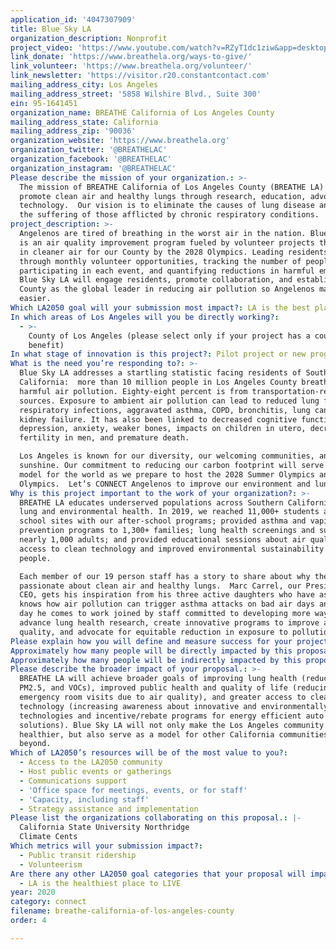 ```yaml
---
application_id: '4047307909'
title: Blue Sky LA
organization_description: Nonprofit
project_video: 'https://www.youtube.com/watch?v=RZyT1dc1ziw&app=desktop'
link_donate: 'https://www.breathela.org/ways-to-give/'
link_volunteer: 'https://www.breathela.org/volunteer/'
link_newsletter: 'https://visitor.r20.constantcontact.com'
mailing_address_city: Los Angeles
mailing_address_street: '5858 Wilshire Blvd., Suite 300'
ein: 95-1641451
organization_name: BREATHE California of Los Angeles County
mailing_address_state: California
mailing_address_zip: '90036'
organization_website: 'https://www.breathela.org'
organization_twitter: '@BREATHELAC'
organization_facebook: '@BREATHELAC'
organization_instagram: '@BREATHELAC'
Please describe the mission of your organization.: >-
  The mission of BREATHE California of Los Angeles County (BREATHE LA) is to
  promote clean air and healthy lungs through research, education, advocacy, and
  technology.  Our vision is to eliminate the causes of lung disease and reduce
  the suffering of those afflicted by chronic respiratory conditions.
project_description: >-
  Angelenos are tired of breathing in the worst air in the nation. Blue Sky LA
  is an air quality improvement program fueled by volunteer projects that result
  in cleaner air for our County by the 2028 Olympics. Leading residents CONNECT
  through monthly volunteer opportunities, tracking the number of people
  participating in each event, and quantifying reductions in harmful emissions,
  Blue Sky LA will engage residents, promote collaboration, and establish LA
  County as the global leader in reducing air pollution so Angelenos may breathe
  easier.
Which LA2050 goal will your submission most impact?: LA is the best place to CONNECT
In which areas of Los Angeles will you be directly working?:
  - >-
    County of Los Angeles (please select only if your project has a countywide
    benefit)
In what stage of innovation is this project?: Pilot project or new program (testing or implementing a new idea)
What is the need you’re responding to?: >-
  Blue Sky LA addresses a startling statistic facing residents of Southern
  California:  more than 10 million people in Los Angeles County breathe in
  harmful air pollution. Eighty-eight percent is from transportation-related
  sources. Exposure to ambient air pollution can lead to reduced lung function,
  respiratory infections, aggravated asthma, COPD, bronchitis, lung cancer, and
  kidney failure. It has also been linked to decreased cognitive function,
  depression, anxiety, weaker bones, impacts on children in utero, decreased
  fertility in men, and premature death.  

  Los Angeles is known for our diversity, our welcoming communities, and our
  sunshine. Our commitment to reducing our carbon footprint will serve as a
  model for the world as we prepare to host the 2028 Summer Olympics and Para
  Olympics.  Let’s CONNECT Angelenos to improve our environment and lung health.
Why is this project important to the work of your organization?: >-
  BREATHE LA educates underserved populations across Southern California about
  lung and environmental health. In 2019, we reached 11,000+ students at 100+
  school sites with our after-school programs; provided asthma and vaping
  prevention programs to 1,300+ families; lung health screenings and support for
  nearly 1,000 adults; and provided educational sessions about air quality,
  access to clean technology and improved environmental sustainability to 5,000+
  people.

  Each member of our 19 person staff has a story to share about why they are
  passionate about clean air and healthy lungs.  Marc Carrel, our President and
  CEO, gets his inspiration from his three active daughters who have asthma. He
  knows how air pollution can trigger asthma attacks on bad air days and each
  day he comes to work joined by staff committed to developing more ways to
  advance lung health research, create innovative programs to improve air
  quality, and advocate for equitable reduction in exposure to pollution.
Please explain how you will define and measure success for your project.: "BREATHE LA will define success by the number of volunteers we engage, the number of community-based educational programs we offer, and the amount of greenhouse gases we eliminate through our “citizen-driven” projects. We will measure this success through the following projected project outcomes for year one:\n\n1.\tEngage 1,200 volunteers during year one through partnerships with community-based organizations.\n2.\tProvide 12 community-based educational sessions per year about air pollution.\n3.\tReduce greenhouse gases by 3,000,000 pounds per year.\n4.\tPlant 200 trees per year.\n5.\tCreate 5 urban gardens per year.\n6.\tIncrease public transportation users by 100 individuals.\n\nOur LA2050 vision is to showcase how community collaboration can effect change toward reduced air pollution in Los Angeles County in advance of our hosting the 2028 Olympics and Paralympics.  \n\nOur program goals for Blue Sky LA goals include continuing to increase awareness about the importance of  air pollution reduction through community education, reducing asthma emergency room visits that result from poor air quality, decreasing vehicle emissions, and increasing awareness about innovative clean technology and environmentally friendly products."
Approximately how many people will be directly impacted by this proposal?: '1200'
Approximately how many people will be indirectly impacted by this proposal?: '10000000'
Please describe the broader impact of your proposal.: >-
  BREATHE LA will achieve broader goals of improving lung health (reducing NOx,
  PM2.5, and VOCs), improved public health and quality of life (reducing asthma
  emergency room visits due to air quality), and greater access to clean
  technology (increasing awareness about innovative and environmentally-friendly
  technologies and incentive/rebate programs for energy efficient auto and home
  solutions). Blue Sky LA will not only make the Los Angeles community
  healthier, but also serve as a model for other California communities and
  beyond.
Which of LA2050’s resources will be of the most value to you?:
  - Access to the LA2050 community
  - Host public events or gatherings
  - Communications support
  - 'Office space for meetings, events, or for staff'
  - 'Capacity, including staff'
  - Strategy assistance and implementation
Please list the organizations collaborating on this proposal.: |-
  California State University Northridge
  Climate Cents
Which metrics will your submission impact?:
  - Public transit ridership
  - Volunteerism
Are there any other LA2050 goal categories that your proposal will impact?:
  - LA is the healthiest place to LIVE
year: 2020
category: connect
filename: breathe-california-of-los-angeles-county
order: 4

---
```

